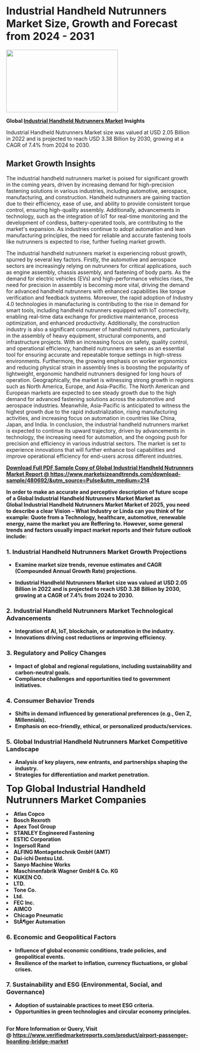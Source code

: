 <H1>Industrial Handheld Nutrunners Market Size, Growth and Forecast from 2024 - 2031</H1><img class="aligncenter size-medium wp-image-584254" src="https://thirdeyenews.in/wp-content/uploads/2024/09/Global-Market-Research-300x168.jpeg" alt="" width="300" height="168" /><p><strong>Global&nbsp;<a href="https://www.marketsizeandtrends.com/download-sample/480692/&amp;utm_source=Pulse&amp;utm_medium=214">Industrial Handheld Nutrunners Market</a> Insights</strong></p><p>Industrial Handheld Nutrunners Market size was valued at USD 2.05 Billion in 2022 and is projected to reach USD 3.38 Billion by 2030, growing at a CAGR of 7.4% from 2024 to 2030.</p><p><h2>Market Growth Insights</h2> <p>The industrial handheld nutrunners market is poised for significant growth in the coming years, driven by increasing demand for high-precision fastening solutions in various industries, including automotive, aerospace, manufacturing, and construction. Handheld nutrunners are gaining traction due to their efficiency, ease of use, and ability to provide consistent torque control, ensuring high-quality assembly. Additionally, advancements in technology, such as the integration of IoT for real-time monitoring and the development of cordless, battery-operated tools, are contributing to the market's expansion. As industries continue to adopt automation and lean manufacturing principles, the need for reliable and accurate fastening tools like nutrunners is expected to rise, further fueling market growth.</p> <p><strong><a href="#"></a></strong></p> <p>The industrial handheld nutrunners market is experiencing robust growth, spurred by several key factors. Firstly, the automotive and aerospace sectors are increasingly relying on nutrunners for critical applications, such as engine assembly, chassis assembly, and fastening of body parts. As the demand for electric vehicles (EVs) and high-performance vehicles rises, the need for precision in assembly is becoming more vital, driving the demand for advanced handheld nutrunners with enhanced capabilities like torque verification and feedback systems. Moreover, the rapid adoption of Industry 4.0 technologies in manufacturing is contributing to the rise in demand for smart tools, including handheld nutrunners equipped with IoT connectivity, enabling real-time data exchange for predictive maintenance, process optimization, and enhanced productivity. Additionally, the construction industry is also a significant consumer of handheld nutrunners, particularly in the assembly of heavy equipment, structural components, and infrastructure projects. With an increasing focus on safety, quality control, and operational efficiency, handheld nutrunners are seen as an essential tool for ensuring accurate and repeatable torque settings in high-stress environments. Furthermore, the growing emphasis on worker ergonomics and reducing physical strain in assembly lines is boosting the popularity of lightweight, ergonomic handheld nutrunners designed for long hours of operation. Geographically, the market is witnessing strong growth in regions such as North America, Europe, and Asia-Pacific. The North American and European markets are expected to see steady growth due to the high demand for advanced fastening solutions across the automotive and aerospace industries. Meanwhile, Asia-Pacific is anticipated to witness the highest growth due to the rapid industrialization, rising manufacturing activities, and increasing focus on automation in countries like China, Japan, and India. In conclusion, the industrial handheld nutrunners market is expected to continue its upward trajectory, driven by advancements in technology, the increasing need for automation, and the ongoing push for precision and efficiency in various industrial sectors. The market is set to experience innovations that will further enhance tool capabilities and improve operational efficiency for end-users across different industries. <p><strong><a href="#"></p><p><span class=""><strong>Download Full PDF Sample Copy of Global Industrial Handheld Nutrunners Market Report</strong> @ <a href="https://www.marketsizeandtrends.com/download-sample/480692/&amp;utm_source=Pulse&amp;utm_medium=214" target="_blank">https://www.marketsizeandtrends.com/download-sample/480692/&amp;utm_source=Pulse&amp;utm_medium=214</a></span></p><p>In order to make an accurate and perceptive description of future scope of a Global&nbsp;Industrial Handheld Nutrunners Market Market as Global&nbsp;Industrial Handheld Nutrunners Market Market of 2025, you need to describe a clear Vision &ndash; What Industry or Linda can you think of for example: Quote from a Technology, healthcare, automotive, renewable energy, name the market you are Reffering to. However, some general trends and factors usually impact market reports and their future outlook include:</p><h3>1.&nbsp;<strong>Industrial Handheld Nutrunners Market Growth Projections</strong></h3><ul><li>Examine market size trends, revenue estimates and CAGR (Compounded Annual Growth Rate) projections.</li><li><p>Industrial Handheld Nutrunners Market size was valued at USD 2.05 Billion in 2022 and is projected to reach USD 3.38 Billion by 2030, growing at a CAGR of 7.4% from 2024 to 2030.</p></li></ul><h3>2.&nbsp;<strong>Industrial Handheld Nutrunners Market Technological Advancements</strong></h3><ul><li>Integration of AI, IoT, blockchain, or automation in the industry.</li><li>Innovations driving cost reductions or improving efficiency.</li></ul><h3>3.&nbsp;<strong>Regulatory and Policy Changes</strong></h3><ul><li>Impact of global and regional regulations, including sustainability and carbon-neutral goals.</li><li>Compliance challenges and opportunities tied to government initiatives.</li></ul><h3>4.&nbsp;<strong>Consumer Behavior Trends</strong></h3><ul><li>Shifts in demand influenced by generational preferences (e.g., Gen Z, Millennials).</li><li>Emphasis on eco-friendly, ethical, or personalized products/services.</li></ul><h3>5.&nbsp;<strong>Global Industrial Handheld Nutrunners Market Competitive Landscape</strong></h3><ul><li>Analysis of key players, new entrants, and partnerships shaping the industry.</li><li>Strategies for differentiation and market penetration.</li></ul><p data-pm-slice="1 1 []"><span style="color: inherit; font-family: inherit; font-size: 25px;">Top Global Industrial Handheld Nutrunners Market Companies</span></p><div class="" data-test-id=""><p><li>Atlas Copco</li><li> Bosch Rexroth</li><li> Apex Tool Group</li><li> STANLEY Engineered Fastening</li><li> ESTIC Corporation</li><li> Ingersoll Rand</li><li> ALFING Montagetechnik GmbH (AMT)</li><li> Dai-ichi Dentsu Ltd.</li><li> Sanyo Machine Works</li><li> Maschinenfabrik Wagner GmbH & Co. KG</li><li> KUKEN CO.</li><li> LTD.</li><li> Tone Co.</li><li> Ltd.</li><li> FEC Inc.</li><li> AIMCO</li><li> Chicago Pneumatic</li><li> StÃ¶ger Automation</li></p></div><h3>6.&nbsp;<strong>Economic and Geopolitical Factors</strong></h3><ul><li>Influence of global economic conditions, trade policies, and geopolitical events.</li><li>Resilience of the market to inflation, currency fluctuations, or global crises.</li></ul><h3>7.&nbsp;<strong>Sustainability and ESG (Environmental, Social, and Governance)</strong></h3><ul><li>Adoption of sustainable practices to meet ESG criteria.</li><li>Opportunities in green technologies and circular economy principles.</li></ul><h2><strong style="font-size: 14px;">For More Information or Query, Visit @&nbsp;</strong><a style="background-color: #ffffff; font-size: 14px;" href="https://www.marketsizeandtrends.com/report/industrial-handheld-nutrunners-market/" target="_blank">https://www.verifiedmarketreports.com/product/airport-passenger-boarding-bridge-market</a></h2>
